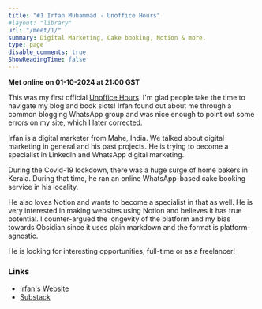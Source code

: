 ```yaml
---
title: "#1 Irfan Muhammad - Unoffice Hours"
#layout: "library"
url: "/meet/1/"
summary: Digital Marketing, Cake booking, Notion & more.
type: page
disable_comments: true
ShowReadingTime: false
---
```


**Met online on 01-10-2024 at 21:00 GST**

This was my first official [Unoffice Hours](/unoffice-hours/). I'm glad people take the time to navigate my blog and book slots! Irfan found out about me through a common blogging WhatsApp group and was nice enough to point out some errors on my site, which I later corrected.

Irfan is a digital marketer from Mahe, India. We talked about digital marketing in general and his past projects. He is trying to become a specialist in LinkedIn and WhatsApp digital marketing.

During the Covid-19 lockdown, there was a huge surge of home bakers in Kerala. During that time, he ran an online WhatsApp-based cake booking service in his locality.

He also loves Notion and wants to become a specialist in that as well. He is very interested in making websites using Notion and believes it has true potential. I counter-argued the longevity of the platform and my bias towards Obsidian since it uses plain markdown and the format is platform-agnostic.

He is looking for interesting opportunities, full-time or as a freelancer!

### Links

- [Irfan's Website](https://Irfumafazath.net)
- [Substack](https://irfumafazath.substack.com)


